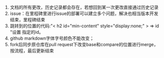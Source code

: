 1. 文档的所有更改，历史记录都会存在，若想回到某一次更改直接通过历史记录  
2. issue：在里程碑里进行issue的部署可以建立多个问题，解决也相当版本开发结束，里程碑结束  
3.  跳转到的位置的代码:"< h2 id="min-content" style="display:none;" > </h2> ⇒ id "设置 指定的id。  
4.  github markdown字体字号颜色不能改变；  
5.  fork后同步原仓库在pull request下改变base和compare的位置进行merge，按流程，最后更新结束
